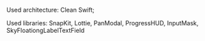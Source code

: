 Used architecture: Clean Swift;

Used libraries: SnapKit, Lottie, PanModal, ProgressHUD, InputMask, SkyFloationgLabelTextField
